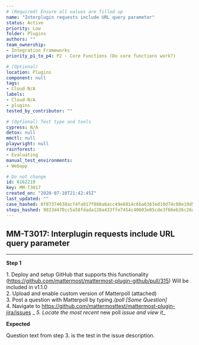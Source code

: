 ```yaml
---
# (Required) Ensure all values are filled up
name: "Interplugin requests include URL query parameter"
status: Active
priority: Low
folder: Plugins
authors: ""
team_ownership: 
- Integration Frameworks
priority_p1_to_p4: P2 - Core Functions (Do core functions work?)

# (Optional)
location: Plugins
component: null
tags:
- Cloud N/A
labels: 
- Cloud-N/A
- plugins
tested_by_contributor: ""

# (Optional) Test type and tools
cypress: N/A
detox: null
mmctl: null
playwright: null
rainforest: 
- Evaluating
manual_test_environments:
- Webapp

# Do not change
id: 6162219
key: MM-T3017
created_on: "2020-07-10T21:42:45Z"
last_updated: ""
case_hashed: 0f87374638acf4fa917f888a6acc49e6814c6ba6363ed10d74c08e19d54212611d8c82d89c0a10c70b6a8623aec08ac0
steps_hashed: 9833d470cc5a58fdada128a433ffe7454c40603e05cde3f66eb36c26aa406a36291178ad0769c5d1db9af775ddbf087f
---
```


<!-- (Auto-generated) Based on frontmatter's "key" and "name" -->

## MM-T3017: Interplugin requests include URL query parameter

---

**Step 1**

1\. Deploy and setup GitHub that supports this functionality (<https://github.com/mattermost/mattermost-plugin-github/pull/315>) Will be included in v1.1.0\
2\. Upload and enable custom version of Matterpoll (attached)\
3\. Post a question with Matterpoll by typing _/poll \[Some Question]_\
4\. Navigate to <https://github.com/mattermosttest/mattermost-plugin-jira/issues> \_ _5. Locate the most recent_ new poll _issue and view it_\_

**Expected**

Question text from step 3. is the test in the issue description.
